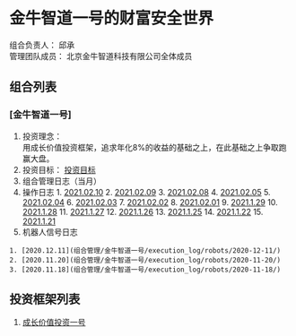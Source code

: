 # 金牛智道一号的财富安全世界
组合负责人： 邱承  
管理团队成员： 北京金牛智道科技有限公司全体成员

## 组合列表
### [金牛智道一号]
1. 投资理念：  
用成长价值投资框架，追求年化8%的收益的基础之上，在此基础之上争取跑赢大盘。  
2. 投资目标：
[投资目标](组合管理/金牛智道一号/target.md)  
3. 组合管理日志（当月）
  1. 操作日志
    1. [2021.02.10](组合管理/金牛智道一号/execution_log/operations/2021-02-10.md)
    2. [2021.02.09](组合管理/金牛智道一号/execution_log/operations/2021-02-09.md)
    3. [2021.02.08](组合管理/金牛智道一号/execution_log/operations/2021-02-08.md)
    4. [2021.02.05](组合管理/金牛智道一号/execution_log/operations/2021-02-05.md)
    5. [2021.02.04](组合管理/金牛智道一号/execution_log/operations/2021-02-04.md)
    6. [2021.02.03](组合管理/金牛智道一号/execution_log/operations/2021-02-03.md)
    7. [2021.02.02](组合管理/金牛智道一号/execution_log/operations/2021-02-02.md)
    8. [2021.02.01](组合管理/金牛智道一号/execution_log/operations/2021-02-01.md)
    9. [2021.1.29](组合管理/金牛智道一号/execution_log/operations/2021-01-29.md)
    10. [2021.1.28](组合管理/金牛智道一号/execution_log/operations/2021-01-28.md)
    11. [2021.1.27](组合管理/金牛智道一号/execution_log/operations/2021-01-27.md)
    12. [2021.1.26](组合管理/金牛智道一号/execution_log/operations/2021-01-26.md)
    13. [2021.1.25](组合管理/金牛智道一号/execution_log/operations/2021-01-25.md)
    14. [2021.1.22](组合管理/金牛智道一号/execution_log/operations/2021-01-22.md)
    15. [2021.1.21](组合管理/金牛智道一号/execution_log/operations/2021-01-21.md)
  4. 机器人信号日志
  
    1. [2020.12.11](组合管理/金牛智道一号/execution_log/robots/2020-12-11/)
    2. [2020.11.20](组合管理/金牛智道一号/execution_log/robots/2020-11-20/)
    3. [2020.11.18](组合管理/金牛智道一号/execution_log/robots/2020-11-18/)


## 投资框架列表

1. [成长价值投资一号](投资框架/成长价值投资一号/framework)

